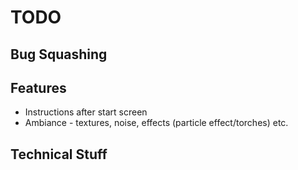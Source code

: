 # TODO

## Bug Squashing

## Features

- Instructions after start screen
- Ambiance - textures, noise, effects (particle effect/torches) etc.

## Technical Stuff
